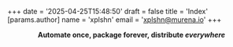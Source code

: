+++
date = '2025-04-25T15:48:50'
draft = false
title = 'Index'
[params.author]
  name = 'xplshn'
  email = 'xplshn@murena.io'
+++

<p align="center">
	<b>Automate once, package forever, distribute <i>everywhere</i></b>
</p>
